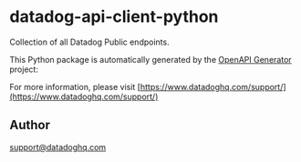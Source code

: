 # datadog-api-client-python

Collection of all Datadog Public endpoints.

This Python package is automatically generated by the [OpenAPI Generator](https://openapi-generator.tech) project:

For more information, please visit [https://www.datadoghq.com/support/](https://www.datadoghq.com/support/)

## Author

support@datadoghq.com
